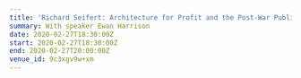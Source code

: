 ```yaml
---
title: 'Richard Seifert: Architecture for Profit and the Post-War Public Sector'
summary: With speaker Ewan Harrison
date: 2020-02-27T18:30:00Z
start: 2020-02-27T18:30:00Z
end: 2020-02-27T20:00:00Z
venue_id: 9c3xgv9w+xm
---
```

